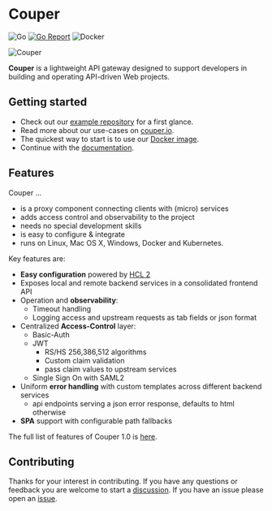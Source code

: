 # Couper

![Go](https://github.com/avenga/couper/workflows/Go/badge.svg)
[![Go Report](https://goreportcard.com/badge/github.com/avenga/couper)](https://goreportcard.com/report/github.com/avenga/couper)
![Docker](https://github.com/avenga/couper/workflows/Docker/badge.svg)

![Couper](docs/couper-logo.svg)

**Couper** is a lightweight API gateway designed to support developers in building and operating API-driven Web projects.

## Getting started

* Check out our [example repository](https://github.com/avenga/couper-examples) for a first glance.
* Read more about our use-cases on [couper.io](https://couper.io).
* The quickest way to start is to use our [Docker image](https://hub.docker.com/r/avenga/couper).
* Continue with the [documentation](https://github.com/avenga/couper/tree/master/docs).


## Features

Couper …

* is a proxy component connecting clients with (micro) services
* adds access control and observability to the project
* needs no special development skills
* is easy to configure & integrate
* runs on Linux, Mac OS X, Windows, Docker and Kubernetes.

Key features are:

* **Easy configuration** powered by [HCL 2](https://github.com/hashicorp/hcl/tree/hcl2)
* Exposes local and remote backend services in a consolidated frontend API
* Operation and **observability**:
  * Timeout handling
  * Logging access and upstream requests as tab fields or json format
* Centralized **Access-Control** layer:
  * Basic-Auth
  * JWT
    * RS/HS 256,386,512 algorithms
    * Custom claim validation
    * pass claim values to upstream services
   * Single Sign On with SAML2
* Uniform **error handling** with custom templates across different backend services
  * api endpoints serving a json error response, defaults to html otherwise
* **SPA** support with configurable path fallbacks

The full list of features of Couper 1.0 is [here](FEATURES.md).


## Contributing

Thanks for your interest in contributing.
If you have any questions or feedback you are welcome to start a [discussion](https://github.com/avenga/couper/discussions).
If you have an issue please open an [issue](https://github.com/avenga/couper/issues).
